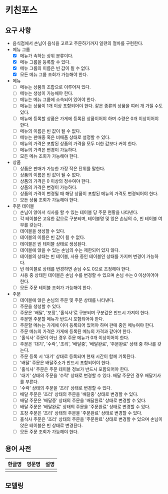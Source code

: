 # 키친포스

## 요구 사항

- 음식점에서 손님이 음식을 고르고 주문하기까지 일련의 절차를 구현한다.
- 메뉴 그룹
    - [x] 메뉴가 속하는 상위 분류이다.
    - [x] 메뉴 그룹을 등록할 수 있다.
    - [x] 메뉴 그룹의 이름은 빈 값이 될 수 없다.
    - [x] 모든 메뉴 그룹 조회가 가능해야 한다.

- 메뉴
    - [ ] 메뉴는 상품의 조합으로 이루어져 있다.
    - [ ] 메뉴는 생성이 가능해야 한다.
    - [ ] 메뉴는 메뉴 그룹에 소속되어 있어야 한다.
    - [ ] 메뉴는 상품이 1개 이상 포함되어야 한다. 같은 종류의 상품을 여러 개 가질 수도 있다.
    - [ ] 메뉴에 등록할 상품은 가게에 등록된 상품이어야 하며 수량은 0개 이상이어야 한다.
    - [ ] 메뉴의 이름은 빈 값이 될 수 없다.
    - [ ] 메뉴는 판매중 혹은 비매품 상태로 설정할 수 있다.
    - [ ] 메뉴의 가격은 포함된 상품의 가격을 모두 더한 값보다 커야 한다.
    - [ ] 메뉴의 가격은 변경이 가능하다.
    - [ ] 모든 메뉴 조회가 가능해야 한다.

- 상품
    - [ ] 상품은 판매가 가능한 가장 작은 단위를 말한다.
    - [ ] 상품의 이름은 빈 값이 될 수 없다.
    - [ ] 상품의 가격은 0 이상의 정수여야 한다.
    - [ ] 상품의 가격은 변경이 가능하다.
    - [ ] 상품의 가격이 변경될 때 해당 상품이 포함된 메뉴의 가격도 변경되어야 한다.
    - [ ] 모든 상품 조회가 가능해야 한다.

- 주문 테이블
    - [ ] 손님이 앉아서 식사를 할 수 있는 테이블 당 주문 현황을 나타낸다.
    - [ ] 각 테이블은 고유한 값으로 구분되며, 테이블명 및 앉은 손님의 수, 빈 테이블 여부를 갖는다.
    - [ ] 테이블을 생성할 수 있다.
    - [ ] 테이블의 이름은 빈 값이 될 수 없다.
    - [ ] 테이블은 빈 테이블 상태로 생성된다.
    - [ ] 테이블에 앉을 수 있는 손님의 수는 제한되어 있지 않다.
    - [ ] 테이블의 상태는 빈 테이블, 사용 중인 테이블인 상태를 가지며 변경이 가능하다.
    - [ ] 빈 테이블로 상태를 변경하면 손님 수도 0으로 조정해야 한다.
    - [ ] 사용 중 상태인 테이블은 손님 수를 변경할 수 있으며 손님 수는 0 이상이어야 한다.
    - [ ] 모든 주문 테이블 조회가 가능해야 한다. 

- 주문
    - [ ] 테이블에 앉은 손님의 주문 및 주문 상태를 나타낸다.
    - [ ] 주문을 생성할 수 있다.
    - [ ] 주문은 '배달', '포장', '홀식사'로 구분되며 구분값은 반드시 가져야 한다.
    - [ ] 주문엔 주문할 메뉴가 반드시 포함되어야 한다.
    - [ ] 주문할 메뉴는 가게에 이미 등록되어 있어야 하며 판매 중인 메뉴여야 한다.
    - [ ] 주문 메뉴의 가격은 가게에 등록된 메뉴의 가격과 같아야 한다. 
    - [ ] '홀식사' 주문이 아닌 경우 주문 메뉴가 0개 이상이어야 한다. 
    - [ ] 주문은 '대기', '수락', '조리', '배달중', '배달완료', '주문완료' 상태 중 하나를 갖는다.
    - [ ] 주문 등록 시 '대기' 상태로 등록되며 현재 시간이 함께 기록된다.
    - [ ] '배달' 주문은 배달주소가 반드시 포함되어야 한다.
    - [ ] '홀식사' 주문은 주문 테이블 정보가 반드시 포함되어야 한다.
    - [ ] '대기' 상태의 주문을 '수락' 상태로 변경할 수 있다. 배달 주문인 경우 배달기사를 부른다.
    - [ ] '수락' 상태의 주문을 '조리' 상태로 변경할 수 있다.
    - [ ] 배달 주문은 '조리' 상태의 주문을 '배달중' 상태로 변경할 수 있다.
    - [ ] 배달 주문은 '배달중' 상태의 주문을 '배달완료' 상태로 변경할 수 있다.
    - [ ] 배달 주문은 '배달완료' 상태의 주문을 '주문완료' 상태로 변경할 수 있다.
    - [ ] 포장 주문은 '조리' 상태의 주문을 '주문완료' 상태로 변경할 수 있다.
    - [ ] 홀식사 주문은 '조리' 상태의 주문을 '주문완료' 상태로 변경할 수 있으며 손님이 앉은 테이블은 빈 상태로 변경된다.
    - [ ] 모든 주문 조회가 가능해야 한다.
  
## 용어 사전

| 한글명 | 영문명 | 설명 |
| --- | --- | --- |
|  |  |  |

## 모델링
